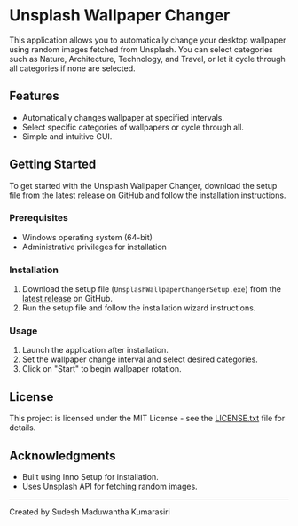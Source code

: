 # Unsplash Wallpaper Changer

This application allows you to automatically change your desktop wallpaper using random images fetched from Unsplash. You can select categories such as Nature, Architecture, Technology, and Travel, or let it cycle through all categories if none are selected.

## Features

- Automatically changes wallpaper at specified intervals.
- Select specific categories of wallpapers or cycle through all.
- Simple and intuitive GUI.

## Getting Started

To get started with the Unsplash Wallpaper Changer, download the setup file from the latest release on GitHub and follow the installation instructions.

### Prerequisites

- Windows operating system (64-bit)
- Administrative privileges for installation

### Installation

1. Download the setup file (`UnsplashWallpaperChangerSetup.exe`) from the [latest release](#) on GitHub.
2. Run the setup file and follow the installation wizard instructions.

### Usage

1. Launch the application after installation.
2. Set the wallpaper change interval and select desired categories.
3. Click on "Start" to begin wallpaper rotation.

## License

This project is licensed under the MIT License - see the [LICENSE.txt](LICENSE.txt) file for details.

## Acknowledgments

- Built using Inno Setup for installation.
- Uses Unsplash API for fetching random images.

---

Created by Sudesh Maduwantha Kumarasiri
